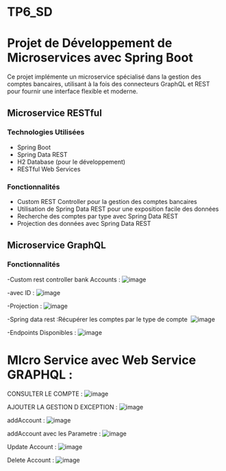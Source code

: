 # TP6_SD

# Projet de Développement de Microservices avec Spring Boot

Ce projet implémente un microservice spécialisé dans la gestion des comptes bancaires, utilisant à la fois des connecteurs GraphQL et REST pour fournir une interface flexible et moderne.

## Microservice RESTful

### Technologies Utilisées

- Spring Boot
- Spring Data REST
- H2 Database (pour le développement)
- RESTful Web Services

### Fonctionnalités

- Custom REST Controller pour la gestion des comptes bancaires
- Utilisation de Spring Data REST pour une exposition facile des données
- Recherche des comptes par type avec Spring Data REST
- Projection des données avec Spring Data REST


## Microservice GraphQL

### Fonctionnalités

-Custom rest controller bank Accounts :
![image](https://github.com/brahmdi/TP6_SD/assets/96790699/9644af9e-ec2d-45a2-a712-0d79f2bb2637)

-avec ID : 
![image](https://github.com/brahmdi/TP6_SD/assets/96790699/0d4b9f99-e0ba-4a31-b0b4-1688adcd3e46)

-Projection : 
![image](https://github.com/brahmdi/TP6_SD/assets/96790699/8ed132b5-a597-4c0d-9d38-930bd77911d4)

-Spring data rest :Récupérer les comptes par le type de compte 
![image](https://github.com/brahmdi/TP6_SD/assets/96790699/a01ab684-a4ac-4f72-aa14-52c541f117a0)

-Endpoints Disponibles :
![image](https://github.com/brahmdi/TP6_SD/assets/96790699/988a37f0-f35e-4219-bae5-64fa15894813)

# MIcro Service avec Web Service GRAPHQL :

CONSULTER LE COMPTE : 
![image](https://github.com/brahmdi/TP6_SD/assets/96790699/97c33089-7348-4322-ae2b-e99c854df0ca)

AJOUTER LA GESTION D EXCEPTION : 
![image](https://github.com/brahmdi/TP6_SD/assets/96790699/ec91da6c-a2d7-4583-8771-e63533822efd)

addAccount : 
![image](https://github.com/brahmdi/TP6_SD/assets/96790699/2054169b-4a6e-494c-a40b-0a9f00a03125)

addAccount avec les Parametre : 
![image](https://github.com/brahmdi/TP6_SD/assets/96790699/004e9b52-63bf-46ec-9f81-2bc8beb77a85)

Update Account : 
![image](https://github.com/brahmdi/TP6_SD/assets/96790699/1cd6a962-68ad-431a-b8ba-01bf0447d137)

Delete Account  : 
![image](https://github.com/brahmdi/TP6_SD/assets/96790699/9fa81a97-76eb-452e-b147-b8bd2488837a)
